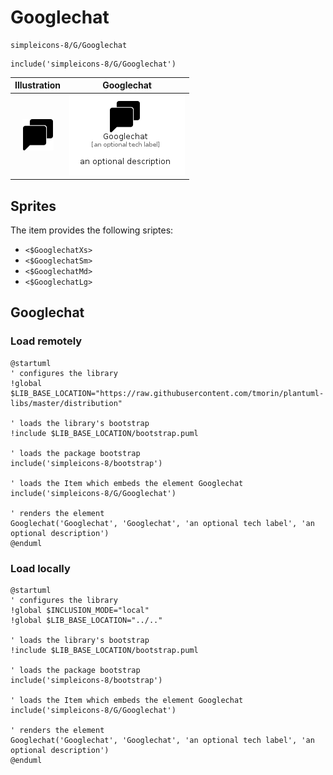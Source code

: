 # Googlechat


```text
simpleicons-8/G/Googlechat
```

```text
include('simpleicons-8/G/Googlechat')
```



| Illustration | Googlechat |
| :---: | :---: |
| ![illustration for Illustration](../../simpleicons-8/G/Googlechat.png) | ![illustration for Googlechat](../../simpleicons-8/G/Googlechat.Local.png) |



## Sprites
The item provides the following sriptes:

- `<$GooglechatXs>`
- `<$GooglechatSm>`
- `<$GooglechatMd>`
- `<$GooglechatLg>`





## Googlechat

### Load remotely
```plantuml
@startuml
' configures the library
!global $LIB_BASE_LOCATION="https://raw.githubusercontent.com/tmorin/plantuml-libs/master/distribution"

' loads the library's bootstrap
!include $LIB_BASE_LOCATION/bootstrap.puml

' loads the package bootstrap
include('simpleicons-8/bootstrap')

' loads the Item which embeds the element Googlechat
include('simpleicons-8/G/Googlechat')

' renders the element
Googlechat('Googlechat', 'Googlechat', 'an optional tech label', 'an optional description')
@enduml
```

### Load locally
```plantuml
@startuml
' configures the library
!global $INCLUSION_MODE="local"
!global $LIB_BASE_LOCATION="../.."

' loads the library's bootstrap
!include $LIB_BASE_LOCATION/bootstrap.puml

' loads the package bootstrap
include('simpleicons-8/bootstrap')

' loads the Item which embeds the element Googlechat
include('simpleicons-8/G/Googlechat')

' renders the element
Googlechat('Googlechat', 'Googlechat', 'an optional tech label', 'an optional description')
@enduml
```

